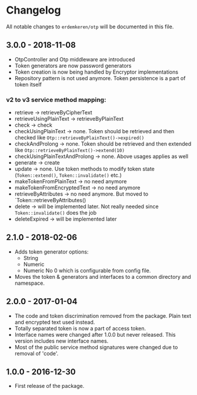 # Changelog

All notable changes to `erdemkeren/otp` will be documented in this file.

## 3.0.0 - 2018-11-08

- OtpController and Otp middleware are introduced
- Token generators are now password generators
- Token creation is now being handled by Encryptor implementations
- Repository pattern is not used anymore. Token persistence is a part of token itself

### v2 to v3 service method mapping:

- retrieve -> retrieveByCipherText
- retrieveUsingPlainText -> retrieveByPlainText
- check -> check
- checkUsingPlainText -> none. Token should be retrieved and then checked like `Otp::retrieveByPlainText()->expired()`
- checkAndProlong -> none. Token should be retrieved and then extended like `Otp::retrieveByPlainText()->extend(10)`
- checkUsingPlainTextAndProlong -> none. Above usages applies as well
- generate -> create
- update -> none. Use token methods to modify token state (`Token::extend()`, `Token::invalidate()` etc.)
- makeTokenFromPlainText -> no need anymore
- makeTokenFromEncryptedText -> no need anymore
- retrieveByAttributes -> no need anymore. But moved to `Token::retrieveByAttributes()
- delete -> will be implemented later. Not really needed since `Token::invalidate()` does the job
- deleteExpired -> will be implemented later

## 2.1.0 - 2018-02-06

- Adds token generator options:
    - String
    - Numeric
    - Numeric No 0
  which is configurable from config file.
- Moves the token & generators and interfaces to a common directory and namespace.

## 2.0.0 - 2017-01-04

- The code and token discrimination removed from the package. Plain text and encrypted text used instead.
- Totally separated token is now a part of access token.
- Interface names were changed after 1.0.0 but never released. This version includes new interface names.
- Most of the public service method signatures were changed due to removal of 'code'.

## 1.0.0 - 2016-12-30

- First release of the package.
